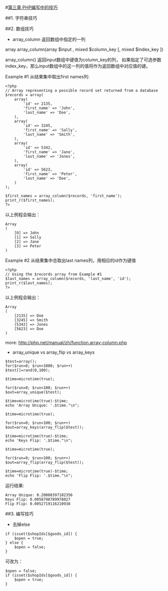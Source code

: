 #[第三章 PHP编写中的技巧](https://github.com/liujingyu/The-road-of-my-PHP/blob/master/Book-3.md)

##1. 字符串技巧

##2. 数组技巧

- array_column 返回数组中指定的一列

array array_column(array $input , mixed $column_key [, mixed $index_key ])

array_column() 返回input数组中键值为column_key的列， 如果指定了可选参数index_key，那么input数组中的这一列的值将作为返回数组中对应值的键。

Example #1 从结果集中取出first names列:

```
<?php
// Array representing a possible record set returned from a database
$records = array(
    array(
        'id' => 2135,
        'first_name' => 'John',
        'last_name' => 'Doe',
    ),
    array(
        'id' => 3245,
        'first_name' => 'Sally',
        'last_name' => 'Smith',
    ),
    array(
        'id' => 5342,
        'first_name' => 'Jane',
        'last_name' => 'Jones',
    ),
    array(
        'id' => 5623,
        'first_name' => 'Peter',
        'last_name' => 'Doe',
    )
);
 
$first_names = array_column($records, 'first_name');
print_r($first_names);
?>

```
以上例程会输出：

```
Array
(
    [0] => John
    [1] => Sally
    [2] => Jane
    [3] => Peter
)
```

Example #2 从结果集中总取出last names列，用相应的id作为键值

```
<?php
// Using the $records array from Example #1
$last_names = array_column($records, 'last_name', 'id');
print_r($last_names);
?>
```
以上例程会输出：

```
Array
(
    [2135] => Doe
    [3245] => Smith
    [5342] => Jones
    [5623] => Doe
)
```

more: http://php.net/manual/zh/function.array-column.php

- array_unique vs array_flip vs array_keys

```
$test=array();
for($run=0; $run<1000; $run++)
$test[]=rand(0,100);

$time=microtime(true);

for($run=0; $run<100; $run++)
$out=array_unique($test);

$time=microtime(true)-$time;
echo 'Array Unique: '.$time."\n";

$time=microtime(true);

for($run=0; $run<100; $run++)
$out=array_keys(array_flip($test));

$time=microtime(true)-$time;
echo 'Keys Flip: '.$time."\n";

$time=microtime(true);

for($run=0; $run<100; $run++)
$out=array_flip(array_flip($test));

$time=microtime(true)-$time;
echo 'Flip Flip: '.$time."\n";
```
运行结果:

```
Array Unique: 0.20008397102356
Keys Flip: 0.0058798789978027
Flip Flip: 0.0052719116210938
```


##3. 编写技巧

- 去掉else

```
if (isset($shopIds[$goods_id]) {
    $open = true;
} else {
    $open = false;
}
```

可改为：
```
$open = false;
if (isset($shopIds[$goods_id]) {
    $open = true;
}

```
